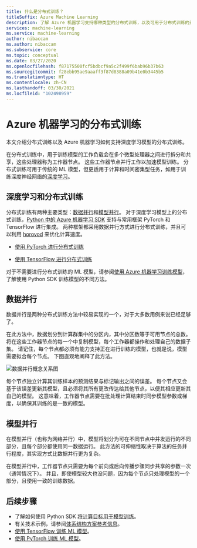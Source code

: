 ```yaml
---
title: 什么是分布式训练？
titleSuffix: Azure Machine Learning
description: 了解 Azure 机器学习支持哪种类型的分布式训练，以及可用于分布式训练的开源框架集成。
services: machine-learning
ms.service: machine-learning
author: nibaccam
ms.author: nibaccam
ms.subservice: core
ms.topic: conceptual
ms.date: 03/27/2020
ms.openlocfilehash: f87175500fcf5bdbcf9a5c2f499f6bab96b37b63
ms.sourcegitcommit: f28ebb95ae9aaaff3f87d8388a09b41e0b3445b5
ms.translationtype: HT
ms.contentlocale: zh-CN
ms.lasthandoff: 03/30/2021
ms.locfileid: "102498959"
---
```

# <a name="distributed-training-with-azure-machine-learning"></a>Azure 机器学习的分布式训练

本文介绍分布式训练以及 Azure 机器学习如何支持深度学习模型的分布式训练。 

在分布式训练中，用于训练模型的工作负载会在多个微型处理器之间进行拆分和共享，这些处理器称为工作器节点。 这些工作器节点并行工作以加速模型训练。 分布式训练可用于传统的 ML 模型，但更适用于计算和时间密集型任务，如用于训练深度神经网络的[深度学习](concept-deep-learning-vs-machine-learning.md)。 

## <a name="deep-learning-and-distributed-training"></a>深度学习和分布式训练 

分布式训练有两种主要类型：[数据并行](#data-parallelism)和[模型并行](#model-parallelism)。 对于深度学习模型上的分布式训练，[Python 中的 Azure 机器学习 SDK](/python/api/overview/azure/ml/intro) 支持与常用框架 PyTorch 和 TensorFlow 进行集成。 两种框架都采用数据并行方式进行分布式训练，并且可以利用 [horovod](https://horovod.readthedocs.io/en/latest/summary_include.html) 来优化计算速度。 

* [使用 PyTorch 进行分布式训练](how-to-train-pytorch.md#distributed-training)

* [使用 TensorFlow 进行分布式训练](how-to-train-tensorflow.md#distributed-training)

对于不需要进行分布式训练的 ML 模型，请参阅[使用 Azure 机器学习训练模型](concept-train-machine-learning-model.md#python-sdk)，了解使用 Python SDK 训练模型的不同方法。

## <a name="data-parallelism"></a>数据并行

数据并行是两种分布式训练方法中较易实现的一个，对于大多数用例来说已经足够了。

在此方法中，数据划分到计算群集中的分区内，其中分区数等于可用节点的总数。 将在这些工作器节点的每一个中复制模型，每个工作器都操作和处理自己的数据子集。 请记住，每个节点都必须有能力支持正在进行训练的模型，也就是说，模型需要拟合每个节点。 下图直观地阐释了此方法。

![数据并行概念关系图](./media/concept-distributed-training/distributed-training.svg)

每个节点独立计算其训练样本的预测结果与标记输出之间的误差。 每个节点又会基于该误差更新其模型，且必须将其所有更改传达给其他节点，以便其相应更新其自己的模型。 这意味着，工作器节点需要在批处理计算结束时同步模型参数或梯度，以确保其训练的是一致的模型。 

## <a name="model-parallelism"></a>模型并行

在模型并行（也称为网络并行）中，模型将划分为可在不同节点中并发运行的不同部分，且每个部分都使用同一数据运行。 此方法的可伸缩性取决于算法的任务并行程度，其实现方式比数据并行更为复杂。 

在模型并行中，工作器节点只需要为每个前向或后向传播步骤同步共享的参数一次（通常情况下）。 并且，即使模型较大也没问题，因为每个节点只处理模型的一个部分，且使用一致的训练数据。

## <a name="next-steps"></a>后续步骤

* 了解如何使用 Python SDK [将计算目标用于模型训练](how-to-set-up-training-targets.md)。
* 有关技术示例，请参阅[体系结构方案参考信息](/azure/architecture/reference-architectures/ai/training-deep-learning)。
* [使用 TensorFlow 训练 ML 模型](how-to-train-tensorflow.md)。
* [使用 PyTorch 训练 ML 模型](how-to-train-pytorch.md)。
